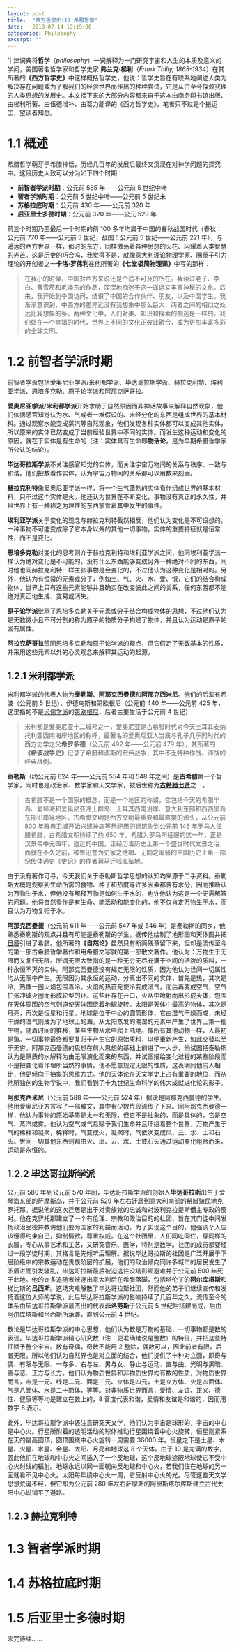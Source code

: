 ```yaml
---
layout: post
title:  "西方哲学史(1):希腊哲学"
date:   2018-07-14 19:19:00
categories: Philosophy
excerpt: ""
---
```


<div class="post-style">

<p>牛津词典将<strong>哲学</strong>（<em>philosophy</em>）一词解释为一门研究宇宙和人生的本质及意义的学问，美国著名哲学家和哲学史家 <strong>弗兰克·梯利</strong>（<em>Frank Thilly, 1865-1934</em>）在其所著的<strong>《西方哲学史》</strong>中这样概括哲学史，他说：哲学史旨在有联系地阐述人类为解决存在问题或为了解我们的经验世界而作出的种种尝试，它是从古至今探源究理的人类思想的发展史。本文接下来的大部分内容都来自于这本由商务印书馆出版、由梯利所著、由伍德增补、由葛力翻译的《西方哲学史》，笔者只不过是个搬运工，望读者知悉。</p>

<h1>1.1 概述</h1>

<p>希腊哲学萌芽于希腊神话，历经几百年的发展后最终又沉浸在对神学问题的探究中。这段历史大致可以分为如下四个时期：</p>

<ul>
<li><strong>前智者学派时期</strong>：公元前 585 年——公元前 5 世纪中叶</li>
<li><strong>智者学派时期</strong>：公元前 5 世纪中叶——公元前 5 世纪末</li>
<li><strong>苏格拉底时期</strong>：公元前 430 年——公元前 320 年</li>
<li><strong>后亚里士多德时期</strong>：公元前 320 年——公元 529 年</li>
</ul>

<p>前三个时期乃至最后一个时期的前 100 多年均属于中国的春秋战国时代（春秋：公元前 770 年——公元前 5 世纪，战国：公元前 5 世纪——公元前 221 年），与遥远的西方世界一样，那时的东方，同样激荡着各种思想的火花、闪耀着人类智慧的光芒。这是历史的巧合吗，我觉得不是，就像意大利理论物理学家、圈量子引力理论的开创者之一<strong>卡洛·罗伟利</strong>在他所著的<strong>《七堂极简物理课》</strong>中写的那样：</p>

<blockquote>
在我小的时候，中国对西方来说还是个遥不可及的所在。我读过老子、李白、曹雪芹和毛泽东的作品，深深地痴迷于这一遥远又丰富神秘的文化。后来，我开始到中国访问，结识了中国的合作伙伴、朋友，以及中国学生。我渐渐意识到，中西方的差异远没有我想象中那么巨大，两者之间的相似之处远比我想象的多。两种文化中，人们对美、知识和探索的痴迷是一样的。我们处在一个幸福的时代，世界上不同的文化正彼此融合，成为更加丰富多彩的全球文明。
</blockquote>

<h1> 1.2 前智者学派时期</h1>

<p>前智者学派包括爱奥尼亚学派/米利都学派、毕达哥拉斯学派、赫拉克利特、埃利亚学派、恩培多克勒、原子论学派和阿那克萨哥拉。</p>

<p><strong>爱奥尼亚学派/米利都学派</strong>开始求助于自然原因而非神话故事来解释自然现象，他们依据感官知觉认为水、气或者一堆假设的、未经分化的东西是组成世界的基本材料。通过观察水能变成蒸汽等自然现象，他们发现各种实体都可以变成其他实体，所以原来的实体已然变成了当前经验世界中不同的实体。而发生这种运动和变化的原因，就在于实体是有生命的（注：实体具有生命即<strong>物活论</strong>，是为早期希腊哲学家所公认的结论）。</p>

<p><strong>毕达哥拉斯学派</strong>不关注感官知觉的实体，而关注宇宙万物间的关系与秩序、一致与和谐。他们把数看作实体，认为宇宙万物间的关系都可以用数来刻画。</p>

<p><strong>赫拉克利特</strong>像爱奥尼亚学派一样，将一个生气蓬勃的实体看作组成世界的基本材料，只不过这个实体是火。他还认为世界在不断变化，事物没有真正的永久性，并且世界上有一种称之为理性的东西掌管着其中发生的事件。</p>

<p><strong>埃利亚学派</strong>关于变化的观念与赫拉克利特截然相反，他们认为变化是不可设想的，一种事物不可能变成除了它本身以外的其他一切事物，实体的重要特征就是恒常性，而不是变化。</p>

<p><strong>恩培多克勒</strong>对变化的思考则介于赫拉克利特和埃利亚学派之间，他同埃利亚学派一样认为绝对变化是不可能的，没有什么东西能够变成另外一种绝对不同的东西，同时他也同赫拉克利特一样主张事物是会变化的，不过他认为这种变化是相对的。另外，他认为有恒常的元素或分子，例如土、气、火、水、爱、恨，它们的结合构成物体，世界上只有这些元素能够并且确实在改变彼此之间的关系，任何东西都不能绝对真正地生成、变易或消失。</p>

<p><strong>原子论学派</strong>继承了恩培多克勒关于元素或分子结合构成物体的思想，不过他们认为是无数微小且不可分割的称为原子的物质分子构建了物体，并且认为运动是原子的固有属性。</p>

<p><strong>阿拉克萨哥拉</strong>赞同恩培多克勒和原子论学派的观点，但它假定了无数基本的性质，并采用这些元素以外的心灵观念来解释其运动的起源。</p>

<h2>1.2.1 米利都学派</h2>

<p>米利都学派的代表人物为<strong>泰勒斯</strong>、<strong>阿那克西曼德</strong>和<strong>阿那克西米尼</strong>。他们的后辈有希波（公元前 5 世纪）、伊德乌斯和第欧根尼（公元前 440 年——公元前 425 年，这里指的不是<a href="https://baike.baidu.com/item/%E7%8A%AC%E5%84%92%E5%AD%A6%E6%B4%BE/223236?fr=aladdin">犬儒学派</a>的<a href="https://baike.baidu.com/item/%E7%AC%AC%E6%AC%A7%E6%A0%B9%E5%B0%BC/655374?fr=aladdin">第欧根尼</a>，后者主要生活于公元前 4 世纪）</p>

<blockquote>
米利都是爱奥尼亚十二城邦之一，爱奥尼亚是古希腊时代对今天土耳其安纳托利亚西南海岸地区的称呼，最著名的爱奥尼亚人当属与孔子几乎同时代的西方史学之父<strong>希罗多德</strong>（公元前 492 年——公元前 479 年），其所著的<strong>《希波战争史》</strong>记录了希腊和波斯的宏伟战争，其中不乏特种作战、海战的经典战例。
</blockquote>

<p><strong>泰勒斯</strong>（约公元前 624 年——公元前 554 年和 548 年之间）是<strong>古希腊</strong>第一个哲学家，同时也是政治家、数学家和天文学家，被后世称为<strong><a href="https://baike.baidu.com/item/%E5%8F%A4%E5%B8%8C%E8%85%8A%E4%B8%83%E8%B4%A4/7424022?fr=aladdin">古希腊七贤</a></strong>之一。</p>

<blockquote>
古希腊不是一个国家的概念，而是一个地区的称谓，它包括今天的希腊半岛、爱琴海和爱奥尼亚海上群岛、土耳其西南沿岸、意大利东部和西西里岛东部沿岸等地区。古希腊文明是西方文明最重要和最直接的源头，从公元前 800 年雅典卫城开始兴建神庙等祭祀用的建筑物到公元前 146 年罗马人征服希腊，古希腊文明持续了约 650 年。希腊为罗马所征服的这一年，正是汉景帝中元四年，遥远的中国，正经历着历史上第一个盛世时代文景之治，而就在不久之前，被鲁迅誉为史家之绝唱、无韵之离骚的中国历史上第一部纪传体通史《史记》的作者司马迁呱呱坠地。
</blockquote>

<p class="post-text-noindent">由于没有著作可寻，今天我们关于泰勒斯哲学思想的认知均来源于二手资料。泰勒斯大概是观察到生命所需的食物、种子和热度等许多因素都含有水分，因而推断认为万物生于水，但他没有解释万物是如何生于水的，也许他认为这是一个无需解答的问题。他将自然看作是有生命、能活动和能变化的，他不仅肯定万物生于水，而且认为万物复归于水。</p>

<p><strong>阿那克西曼德</strong>（公元前 611 年——公元前 547 年或 546 年）是泰勒斯的同乡，他熟悉泰勒斯的观点并且有可能是泰勒斯的学生。据传他绘制了地形图和天体图并把<a href="https://baike.baidu.com/item/%E6%97%A5%E6%99%B7/765113">日晷</a>引进了希腊。他所著的<strong>《自然论》</strong>虽然只有断简残章留下来，但却是流传至今的第一部古希腊哲学著作和用希腊文写就的第一部散文著作。他认为：万物生于无限而又复归无限。所谓无限大致指的是一种无穷无尽充满于空间的活泼的质料，一种永恒不灭的实体。阿那克西曼德没有规定无限的性质，因为他认为世间一切属性均从无限中产生。无限因为其永恒的运动，分离出不同的实体，首先是热，其次是冷，热像一圈火焰包围着冷。火焰的热首先使冷变成湿气，而后再变成空气，空气扩张冲破火圈而形成轮型的环。这些环存在开口，火从中喷射而出形成天体，包围在天体周围的空气则迫使天体围绕着地球旋转。太阳是天体中最高的物体，其次是月亮，再次是恒星和行星。地球是位于中心的圆筒形体，它由湿气干燥而成，未经干燥的湿气则成为了地球上的海。从太阳蒸发的潮湿的元素中产生了世界上第一批生物，随着时间的推移，某些生物从水中爬上陆地。像所有其他动物一样，人最初是鱼。一切事物最终都要复归于产生它的原始质料，以便重新产生，如此交替以至于无穷。阿那克西曼德的思想在前人思想的基础上前进了一大步，他试图把泰勒斯认为是原质的水解释为由无限演化而来的东西，并试图描绘变化过程的某些阶段而不是把变化看作理所当然的事情。他不愿意规定无限的性质，这表明同他前人相比，他更倾向于抽象的思维方式。他的天体论在天文学史上占有重要的地位，而从他所独创的生物学说中，我们看到了十九世纪生命科学的伟大成就进化论的影子。</p>

<p><strong>阿那克西米尼</strong>（公元前 588 年——公元前 524 年）据说是阿那克西曼德的学生。他用爱奥尼亚方言写了一部散文，其中有少数片段流传了下来。同阿那克西曼德一样，他认为事物的原始基质是太一和无限，但它不是抽象的，而是具体的，它是空气、蒸汽或雾。他认为空气或气息赋予我们生命并且环绕着整个世界，万物产生于气的稀释和凝聚，稀释时，气变成火，凝聚时，气依次变成风、云、水、土和石头。世间一切其他东西则都由火、凤、云、水、土或石头通过运动变化组合而来，运动是永恒的。</p>

<h2>1.2.2 毕达哥拉斯学派</h2>

<p>公元前 580 年到公元前 570 年间，毕达哥拉斯学派的创始人<strong>毕达哥拉斯</strong>出生于爱琴海东部的萨摩斯岛，并于公元前 529 年左右迁居到意大利南部的希腊殖民地克罗托那。据说他的这次迁居是出于对贵族党的忠诚和对波利克拉提斯僭主专政的反对。他在克罗托那建立了一个有伦理、宗教和政治目的的社团，旨在其门徒中间发扬政治品德并教诲他们要为国家的利益而活动。为了实现这个目的，他强调个人应该懂得约束自己，抑制情欲，尊重权威。在这个社团里，人们同吃同住，穿同样的衣服，专心从事艺术和工艺，又研究音乐、医学，特别是数学。社团的成员都要经过一段学徒时期，其格言是先倾听后理解。据说毕达哥拉斯的社团是广泛开展于下层阶级中的宗教运动在贵族阶层的扩展，他们的政治倾向同许多城市的居民发生了矛盾进而引发骚乱，毕达哥拉斯最后被迫逃往没塔彭顿避难并于公元前 500 年死于此地。他的许多追随者被逐出意大利后在希腊落脚，包括塔伦丁的<strong>阿尔库塔斯</strong>和梯比斯的<strong>吕西斯</strong>。这场灾难解散了毕达哥拉斯社团，然而他的弟子们继续宣传和发扬着这位大师的学说，此后毕达哥拉斯学派的影响持续了几百年之久。流传至今的体系由毕达哥拉斯学派最杰出的代表<strong>菲洛劳斯</strong>于公元前 5 世纪后搭建而成，后由阿尔库塔斯和吕西斯所承袭，直到公元前 4 世纪。</p>

<p>数论是毕达哥拉斯学派的中心思想，他们认为数是万物的基础，一切事物都是数的表现。毕达哥拉斯学派精心研究数（注：更准确地说是整数）的特征，并把这些特征赋予整个宇宙。数有奇偶，奇数不能用 2 整除，偶数可以，因此前者有限，后者无限。所以他们认为自然界也是对立面的结合，他们提供了十种对立面，即奇与偶、有限与无限、一与多、右与左、男与女、静止与运动、直与曲、光明与黑暗、善与恶、正方与长方。他们认为物质世界和非物质世界均有数的性质，对物质世界而言，点是一元、线是二元、面是三元、立体是四元，土是立方体、火是四面体、气是八面体、水是二十面体，等等。对非物质世界而言，爱情、友谊、正义、德性、健康等等均是建立在数上的，8 音度代表和谐，爱情和友谊是和谐的，因而用数字 8 表示。</p>

<p>此外，毕达哥拉斯学派中还注意研究天文学，他们认为宇宙是球形的，宇宙的中心是中心火。行星所附着的透明活动的球体推动行星围绕着中心火旋转，恒星则紧系在天的最高圆顶，圆顶围绕中心火旋转一周需要 36000 年。恒星之下是土星、木星、火星、水星、金星、太阳、月亮和地球这 8 个天体。由于 10 是完满的数字，因此他们在地球和中心火之间插入了一个反地球，这个反地球遮蔽地球使它不受中心火射线的辐射。地球永远以同一面朝向反地球和中心火，若我们住在地球的另一面就看不见中心火。太阳每年绕中心火一周，它反射中心火的光。尽管这些天文学思想荒诞不经，但它却为公元前 280 年左右萨摩斯的阿里斯塔尔库斯建立古代太阳中心说铺平了道路。</p>

<h2>1.2.3 赫拉克利特</h2>

<h1>1.3 智者学派时期</h1>

<h1>1.4 苏格拉底时期</h1>

<h1>1.5 后亚里士多德时期</h1>

<p class="post-text-noindent">未完待续……</p>

<p class="post-text-center"></p>
<p class="post-text-tablename"></p>